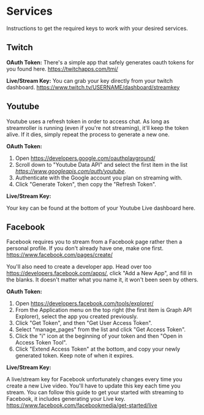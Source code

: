 # Services

Instructions to get the required keys to work with your desired services.

## Twitch

__OAuth Token:__
There's a simple app that safely generates oauth tokens for you found here. https://twitchapps.com/tmi/

__Live/Stream Key:__
You can grab your key directly from your twitch dashboard. https://www.twitch.tv/USERNAME/dashboard/streamkey

## Youtube

Youtube uses a refresh token in order to access chat. As long as streamroller is running (even if you're not streaming), it'll keep the token alive. If it dies, simply repeat the process to generate a new one.

__OAuth Token:__

1. Open https://developers.google.com/oauthplayground/
2. Scroll down to "Youtube Data API" and select the first item in the list _https://www.googleapis.com/auth/youtube_.
3. Authenticate with the Google account you plan on streaming with.
4. Click "Generate Token", then copy the "Refresh Token".

__Live/Stream Key:__

Your key can be found at the bottom of your Youtube Live dashboard here.

## Facebook

Facebook requires you to stream from a Facebook page rather then a personal profile. If you don't already have one, make one first. https://www.facebook.com/pages/create/

You'll also need to create a developer app. Head over too https://developers.facebook.com/apps/, click "Add a New App", and fill in the blanks. It doesn't matter what you name it, it won't been seen by others.

__OAuth Token:__

1. Open https://developers.facebook.com/tools/explorer/
2. From the Application menu on the top right (the first item is Graph API Explorer), select the app you created previously.
3. Click "Get Token", and then "Get User Access Token".
4. Select "manage_pages" from the list and click "Get Access Token".
5. Click the "i" icon at the beginning of your token and then "Open in Access Token Tool".
6. Click "Extend Access Token" at the bottom, and copy your newly generated token. Keep note of when it expires.

__Live/Stream Key:__

A live/stream key for Facebook unfortunately changes every time you create a new Live video. You'll have to update this key each time you stream. You can follow this guide to get your started with streaming to Facebook, it includes generating your Live key. https://www.facebook.com/facebookmedia/get-started/live
